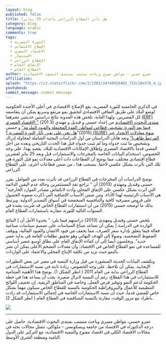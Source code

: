 ```yaml
---
layout: blog
published: false
title: هل تأثر القطاع الزراعي بأحداث 25 يناير؟ 
category: blog
language: arabic
comments: true
tags: 
  - الثورة المصرية
  - الإصلاح الاقتصادي
  - الاقتصاد المصري
  - الاستثمار
  - القطاع الزراعي
  - الإنفاق العام
  - القطاع الخاص
author: عمرو حسني ، مواطن مصري وباحث منتسب بمنتدى البحوث الاقتصادية
affiliation: 
splash: "https://c2.staticflickr.com/2/1503/24748928483_732c10e576_m.jpg"
youtubeid: 
commit_message: commit message
---
```

في الذكري الخامسة للثورة المصرية، يقع الإصلاح الاقتصادي في أعلى الأجندة الحكومية لوضع البلاد على طريق التعافي الاقتصادي لتحقيق نمو مرتفع وسريع يمكن أن يتقاسمه كل المصريين.  ولهذا الغاية، تلخص هذه المدونة نتائج دراستين حديثتين نشرهما [(ERF) منتدى البحوث الاقتصادية](erf.org.eg)   من  إعداد حسني و قنديل و مهتدي (3 201) [" الاقتصاد المصري فيما بعد الثورة: تشخيص قطاعي لمواطن القوة المحتملة والقيود الملزمة"](http://erf.org.eg/publications/egyptian-economy-post-revolution-sectoral-diagnosis-potential-strengths-binding-constraints/) و حسني (2015)"[هل نحن على يقين بآثار الثورة المصرية ؟ (SURE) منهج معادلات الانحدار غير المرتبط ظاهريا"](http://erf.org.eg/publications/are-we-sure-about-the-effects-of-the-egyptian-uprisings-a-sure-approach/) وتعد هاتان الدراستان من أول الدراسات البحثية الشاملة لمحاولة إدراك وتشخيص ما ثبت جدواه وما لم تثبت جدواه قبل هذا الحدث التاريخي وبعده  من أجل المضي قدماً بالاقتصاد المصري وإطلاق الإمكانات الاقتصادية للبلاد.  يقصد بهذا، على وجه الخصوص، استخدام البيانات الخاصة بالمخرجات والاستثمارات قبل وبعد 25 يناير لعشرين قطاع اقتصادي مختلف، مما يوضح أن القطاعات ذات أعلى معدلات نمو قبل الثورة هي تلك التي تأثرت بشكل عكسي لاحقاً.  ينسحب هذا ، من ضمن قطاعات أخرى، على القطاع الزراعي. 

 
توضح الدراسات أن المخرجات في القطاع الزراعي قد تأثرت بعدد من العوامل.  يقرر حسني وقنديل ومهتدي (2013) أن   " تراجع ثقة المستثمرين وحالة عدم اليقين الدائمة التي أثرت بشكل عكسي على الإنفاق المحلي وأدت لانكماش مصادر الموارد الخارجية"  هي الأسباب الرئيسية لهذا الأداء.  ومن ضمن الأسباب الإضافية التي ذُكرت صعوبة الحصول على قروض مصرفية كافية والتنافسية المنخفضة في أسواق التصدير الدولية.  ويرتبط بذلك ما أوضحه حسني (2015) من أن استثمارات القطاع الخاص قد ضُربت بشدة في السنوات التالية للثورة، مقارنة باستثمارات القطاع العام.  

يلخص حسني وقنديل ومهتدي (2013) دراستهم فيما يلي: " يحدونا   الأمل أن ]  النتائج الواردة في الدراسة [  يمكن أن تساعد صناع السياسات على تصميم سياسات صناعية فعالة فيما يتعلق بإدارة سعر الصرف، مما يخفف من قيود الائتمان والقيود المالية، ويوقف الضغوط التضخمية، وصولا إلى الهدف النهائي وهو تحقيق تطلعات العامة في بداية عصر جديد".  ويخلصون أيضا إلى أن كفاءة الإنفاق العام على نطاق أوسع عنصر أساسي للمساعدة في نمو القطاع الخاص في الاقتصاد؛ وأن معدلات التضخم الأعلى يمكن أن تضر بالنمو حيث تزيد من تكلفة الإنتاج المحلي والاعتماد على الواردات. 

وتكشف البيانات الحديثة المنشورة من قبل وزارة التنمية في مصر عن بعض التطورات الإيجابية.  يمكن أن نلاحظ، على وجه الخصوص، زيادة ثابتة في نسبة الاستثمارات في القطاع الزراعي بداية من العام 2011 ( انظر الشكل 1).  يوضح هذا الأهمية المتنامية للاستثمارات في هذا القطاع، رغم أن النسبة لاتزال صغيرة.  يجب أن يساعد هذا في خطة الحكومة لدعم النمو وتوقير فرص العمل، وخاصة في المناطق الريفية.  إن تخفيف اللوائح التنظيمية للأعمال والبيروقراطية الحكومية   بالنسبة للقطاع الخاص سيكون مهماً بشكل خاص للمضي قدماً، حيث أن نسبة الاستثمارات الخاصة في إجمالي الاستثمارات قد زادت باطراد مع مرور الوقت، مقارنة بالنسبة المتناقصة في القطاع العام ( انظر الشكل 2).

![](https://c2.staticflickr.com/2/1496/25349266476_0d0e65ceec_b.jpg)
_____________________________________________________________________________________________________________________________________________

عمرو حسني، مواطن مصري وباحث منتسب بمنتدى البحوث الاقتصادية.  حاصل على درجة الدكتوراه في الاقتصاد من جامعة  ويسكونسن – ملواكي، تتمثل مجالات بحثه في مجالات الاقتصاد الكلي في اقتصاد مفتوح والتنمية الاقتصادية، مع التركيز على الدول النامية ومنطقة الشرق الأوسط.